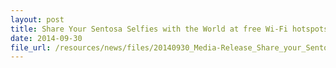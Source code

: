 ```yaml
---
layout: post
title: Share Your Sentosa Selfies with the World at free Wi-Fi hotspots
date: 2014-09-30
file_url: /resources/news/files/20140930_Media-Release_Share_your_Sentosa_Selfies_with_the_World_at_free_Wi-Fi_hotspots.pdf
---
```

